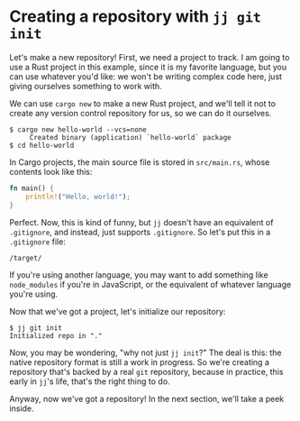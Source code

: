 # Creating a repository with `jj git init`

Let's make a new repository! First, we need a project to track. I am going
to use a Rust project in this example, since it is my favorite language, but
you can use whatever you'd like: we won't be writing complex code here, just
giving ourselves something to work with.

We can use `cargo new` to make a new Rust project, and we'll tell it not to
create any version control repository for us, so we can do it ourselves.

```console
$ cargo new hello-world --vcs=none
     Created binary (application) `hello-world` package
$ cd hello-world
```

In Cargo projects, the main source file is stored in `src/main.rs`, whose
contents look like this:

```rust
fn main() {
    println!("Hello, world!");
}
```

Perfect. Now, this is kind of funny, but `jj` doesn't have an equivalent of
`.gitignore`, and instead, just supports `.gitignore`. So let's put this in
a `.gitignore` file:

```console
/target/
```

If you're using another language, you may want to add something like
`node_modules` if you're in JavaScript, or the equivalent of whatever language
you're using.

Now that we've got a project, let's initialize our repository:

```console
$ jj git init
Initialized repo in "."
```

Now, you may be wondering, "why not just `jj init`?" The deal is this: the
native repository format is still a work in progress. So we're creating a
repository that's backed by a real `git` repository, because in practice, this
early in `jj`'s life, that's the right thing to do.

Anyway, now we've got a repository! In the next section, we'll take a peek
inside.
